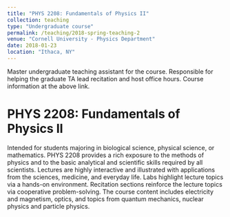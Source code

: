 ```yaml
---
title: "PHYS 2208: Fundamentals of Physics II"
collection: teaching
type: "Undergraduate course"
permalink: /teaching/2018-spring-teaching-2
venue: "Cornell University - Physics Department"
date: 2018-01-23
location: "Ithaca, NY"
---
```


Master undergraduate teaching assistant for the course. Responsible for helping the graduate TA lead recitation and host office hours. Course information at the above link.

PHYS 2208: Fundamentals of Physics II
======
Intended for students majoring in biological science, physical science, or mathematics. PHYS 2208 provides a rich exposure to the methods of physics and to the basic analytical and scientific skills required by all scientists. Lectures are highly interactive and illustrated with applications from the sciences, medicine, and everyday life. Labs highlight lecture topics via a hands-on environment. Recitation sections reinforce the lecture topics via cooperative problem-solving.   The course content includes electricity and magnetism, optics, and topics from quantum mechanics, nuclear physics and particle physics. 
